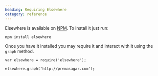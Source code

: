 ```yaml
--- 
heading: Requiring Elsewhere
category: reference
---
```

Elsewhere is available on [NPM][npm]. To install it just run:

    npm install elsewhere

Once you have it installed you may require it and interact with it using the `graph` method.

    var elsewhere = require('elsewhere');

    elsewhere.graph('http://premasagar.com');

[npm]: https://npmjs.org/package/elsewhere